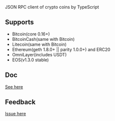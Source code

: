 JSON RPC client of crypto coins by TypeScript

## Supports

- Bitcoin(core 0.16+)
- BitcoinCash(same with Bitcoin)
- Litecoin(same with Bitcoin)
- Ethereum(geth 1.8.0+ || parity 1.0.0+) and ERC20
- OmniLayer(includes USDT)
- EOS(v1.3.0 stable)

## Doc

[See here](./doc.md)

## Feedback

[Issue here](https://github.com/isLishude/wallet-rpc/issues)

